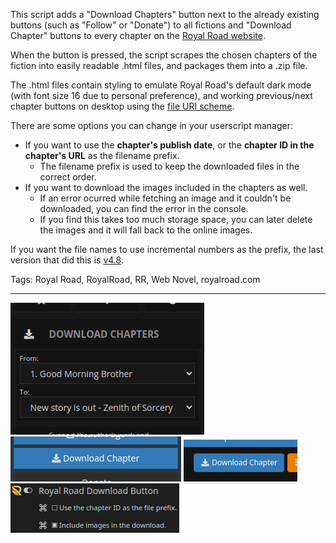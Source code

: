 This script adds a "Download Chapters" button next to the already existing buttons (such as "Follow" or "Donate") to all fictions and "Download Chapter" buttons to every chapter on the [Royal Road website](https://www.royalroad.com).

When the button is pressed, the script scrapes the chosen chapters of the fiction into easily readable .html files, and packages them into a .zip file.

The .html files contain styling to emulate Royal Road's default dark mode (with font size 16 due to personal preference), and working previous/next chapter buttons on desktop using the [file URI scheme](https://en.wikipedia.org/wiki/File_URI_scheme).

There are some options you can change in your userscript manager:

- If you want to use the **chapter's publish date**, or the **chapter ID in the chapter's URL** as the filename prefix.
  - The filename prefix is used to keep the downloaded files in the correct order.
- If you want to download the images included in the chapters as well.
  - If an error ocurred while fetching an image and it couldn't be downloaded, you can find the error in the console.
  - If you find this takes too much storage space, you can later delete the images and it will fall back to the online images.

If you want the file names to use incremental numbers as the prefix, the last version that did this is [v4.8](https://greasyfork.org/en/scripts/466670-royal-road-download-button?version=1367939).

Tags: Royal Road, RoyalRoad, RR, Web Novel, royalroad.com

---

![Image of the button on a fiction page](https://github.com/p-laranjinha/userscripts/raw/master/Royal%20Road%20Download%20Button/images/fiction_button.png)
![Image of the button on the top of a chapter page](https://github.com/p-laranjinha/userscripts/raw/master/Royal%20Road%20Download%20Button/images/chapter_top_button.png)
![Image of the button on the bottom of a chapter page](https://github.com/p-laranjinha/userscripts/raw/master/Royal%20Road%20Download%20Button/images/chapter_bottom_button.png)
![Image of the options in violentmonkey](https://github.com/p-laranjinha/userscripts/raw/master/Royal%20Road%20Download%20Button/images/options.png)
